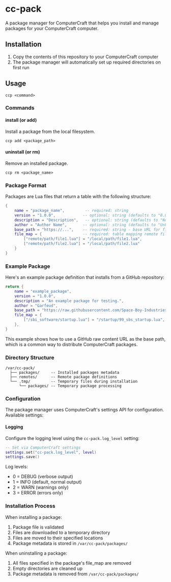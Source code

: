 # cc-pack

A package manager for ComputerCraft that helps you install and manage packages for your ComputerCraft computer.

## Installation

1. Copy the contents of this repository to your ComputerCraft computer
2. The package manager will automatically set up required directories on first run

## Usage

```
ccp <command>
```

### Commands

#### install (or add)

Install a package from the local filesystem.

```
ccp add <package_path>
```

#### uninstall (or rm)

Remove an installed package.

```
ccp rm <package_name>
```

### Package Format

Packages are Lua files that return a table with the following structure:

```lua
{
    name = "package_name",         -- required: string
    version = "1.0.0",            -- optional: string (defaults to "0.0.0")
    description = "Description",   -- optional: string (defaults to "No description provided.")
    author = "Author Name",       -- optional: string (defaults to "Unknown")
    base_path = "https://...",    -- required: string - base URL for file downloads
    file_map = {                  -- required: table mapping remote files to local paths
        ["remote/path/file1.lua"] = "/local/path/file1.lua",
        ["remote/path/file2.lua"] = "/local/path/file2.lua"
    }
}
```

### Example Package

Here's an example package definition that installs from a GitHub repository:

```lua
return {
    name = "example_package",
    version = "1.0.0",
    description = "An example package for testing.",
    author = "Garfeud",
    base_path = "https://raw.githubusercontent.com/Space-Boy-Industries/unicornpkg-repo/refs/heads/main",
    file_map = {
        ["/sbi_software/startup.lua"] = "/startup/99_sbs_startup.lua",
    },
}
```

This example shows how to use a GitHub raw content URL as the base path, which is a common way to distribute ComputerCraft packages.

### Directory Structure

```
/var/cc-pack/
  ├── packages/     -- Installed packages metadata
  ├── remotes/      -- Remote package definitions
  └── .tmp/         -- Temporary files during installation
      └── packages/ -- Temporary package processing
```

### Configuration

The package manager uses ComputerCraft's settings API for configuration. Available settings:

#### Logging

Configure the logging level using the `cc-pack.log_level` setting:

```lua
-- Set via ComputerCraft settings
settings.set("cc-pack.log_level", level)
settings.save()
```

Log levels:
- 0 = DEBUG (verbose output)
- 1 = INFO (default, normal output)
- 2 = WARN (warnings only)
- 3 = ERROR (errors only)

### Installation Process

When installing a package:

1. Package file is validated
2. Files are downloaded to a temporary directory
3. Files are moved to their specified locations
4. Package metadata is stored in `/var/cc-pack/packages/`

When uninstalling a package:

1. All files specified in the package's file_map are removed
2. Empty directories are cleaned up
3. Package metadata is removed from `/var/cc-pack/packages/`